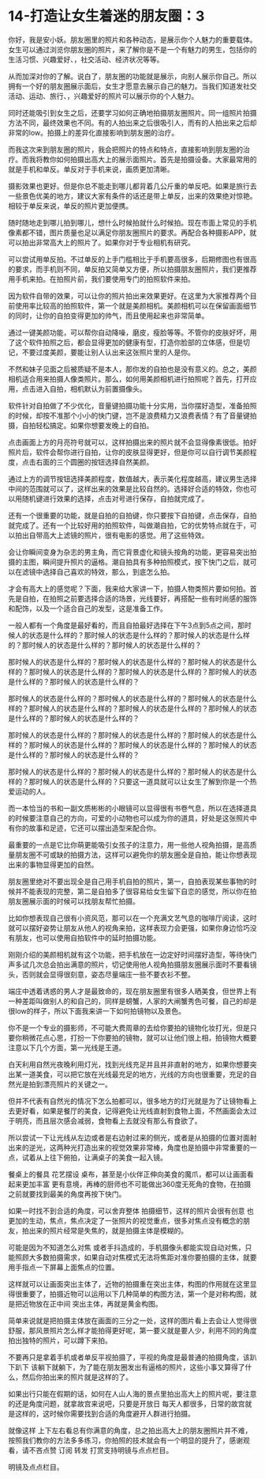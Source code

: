 # 14-打造让女生着迷的朋友圈：3

你好，我是安小妖。朋友圈里的照片和各种动态，是展示你个人魅力的重要载体。女生可以通过浏览你朋友圈的照片，来了解你是不是一个有魅力的男生，包括你的生活习惯、兴趣爱好、，社交活动、经济状况等等。

从而加深对你的了解。说白了，朋友圈的功能就是展示，向别人展示你自己。所以拥有一个好的朋友圈展示面后，女生才愿意去展示自己的魅力。当我们知道发社交活动、运动、旅行、，兴趣爱好的照片可以展示你的个人魅力。

同时还能吸引到女生之后，还要学习如何正确地拍摄朋友圈照片。同一组照片拍摄方法不同，最终效果也不同。有的人拍出来之后很吸引人，而有的人拍出来之后却非常的low。拍摄上的差异化直接影响到朋友圈的治疗。

而我这次来到朋友圈的照片，我会把照片的特点和特点，直接影响到朋友圈的治疗。而我将教你如何拍摄出高大上的展示面照片。首先是拍摄设备。大家最常用的就是手机和单反。单反对于手机来说，画质更加清晰。

摄影效果也更好。但是你总不能走到哪儿都背着几公斤重的单反吧。如果是旅行去一些景色优美的地方，建议大家有条件的话还是带上单反，出来的效果绝对惊艳。相较于单反来说，单反的照片更加便携。

随时随地走到哪儿拍到哪儿，想什么时候拍就什么时候拍。现在市面上常见的手机像素都不错，图片质量也足以满足你朋友圈照片的要求。再配合各种摄影APP，就可以拍出非常高大上的照片了。如果你对于专业相机有研究。

可以尝试用单反拍。不过单反的上手门槛相比于手机要高很多，后期修图也有很高的要求，而手机则不同，单反拍又简单又方便，所以拍摄朋友圈照片，我们更推荐用手机来拍。在拍照片前，我们要使用专门的拍照软件来拍。

因为软件自带的效果，可以让你的照片拍出来效果更好。在这里为大家推荐两个目前使用率比较高的拍照软件，第一个就是美颜相机。美颜相机可以在保留画面细节的同时，让你的自拍变得更加的帅气，而且使用起来也非常简单。

通过一键美颜功能，可以帮你自动降噪，磨皮，瘦脸等等。不管你的皮肤好坏，用了这个软件拍照之后，都会显得更加的健康有型，打造你脸部的立体感，但是切记，不要过度美颜，要能让别人认出来这张照片里的人是你。

不然和妹子见面之后被质疑不是本人，那你发的自拍也是没有意义的。总之，美颜相机适合用来拍摄人像类照片。那么，如何用美颜相机进行拍照呢？首先，打开应用，点击进入自拍，相机默认为前置摄像头。

软件针对自拍做了不少优化，音量键拍摄功能十分实用，当你摆好造型，准备拍照的时候，却按不准那个小小的快门键，岂不是浪费精力又浪费表情？有了音量键拍摄，自拍轻松搞定。如果你想要发晚上的自拍。

点击画面上方的月亮符号就可以，这样拍摄出来的照片就不会显得像素很低。拍好照片后，软件会帮你进行自拍，让你的皮肤显得更好，但是你可以自行调节美颜程度，点击右面的三个圆圈的按钮选择自然美颜。

通过上方的调节按钮选择美颜程度，数值越大，表示美化程度越高，建议男生选择中间的范围就可以了，这样出来的效果是比较自然的。选择好合适的特效，你也可以用随机键进行效果的选择，点击对号进行保存，自拍就完成了。

还有一个很重要的功能，就是自拍的自拍键，你只要按下自拍键，点击保存，自拍就完成了。还有一个比较好用的拍照软件，叫做潮自拍，它的优势特点就在于，可以拍出自带高大上滤镜的照片，很有电影的感觉。用了这些特效。

会让你瞬间变身为杂志的男主角，而它背景虚化和镜头按角的功能，更容易突出拍摄的主图，瞬间提升照片的逼格。潮自拍具有多种拍照模式，按下快门之后，就可以在滤镜中选择自己喜欢的特效，那么，到底怎么拍。

才会有高大上的感觉呢？下面，我来给大家讲一下，拍摄人物类照片要如何拍。首先是自拍，在拍照之前要选择合适的场景，光线要好，再搭配一些有时尚感的服饰和配饰，以及一个适合自己的发型，这是准备工作。

一般人都有一个角度是最好看的，而且自拍最好选择在下午3点到5点之间，那时候人的状态是什么样的？那时候人的状态是什么样的？那时候人的状态是什么样的？那时候人的状态是什么样的？那时候人的状态是什么样的？

那时候人的状态是什么样的？那时候人的状态是什么样的？那时候人的状态是什么样的？那时候人的状态是什么样的？那时候人的状态是什么样的？那时候人的状态是什么样的？那时候人的状态是什么样的？

那时候人的状态是什么样的？那时候人的状态是什么样的？那时候人的状态是什么样的？那时候人的状态是什么样的？那时候人的状态是什么样的？那时候人的状态是什么样的？那时候人的状态是什么样的？

那时候人的状态是什么样的？那时候人的状态是什么样的？那时候人的状态是什么样的？那时候人的状态是什么样的？那时候人的状态是什么样的？那时候人的状态是什么样的？那时候人的状态是什么样的？

那时候人的状态是什么样的？那时候人的状态是什么样的？那时候人的状态是什么样的？那时候人的状态是什么样的？只要这一道具就可以让女生了解到你是一个热爱运动的人。

而一本恰当的书和一副文质彬彬的小眼镜可以显得很有书卷气息，所以在选择道具的时候要注意自己的方向，可爱的小动物也可以成为你的道具，好处是这张照片中有你的故事和足迹，它还可以摆出造型来配合你。

最重要的一点是它比你萌更能吸引女孩子的注意力，用一些他人视角拍摄，是高质量朋友圈不可或缺的拍摄方法，这样可以避免你的朋友圈全是自拍，能让你想表现出来的事物显得更加的自然。

朋友圈里绝对不要出现全是自己用手机自拍的照片，第一，自拍表现某些事物的时候并不能表现的完整，第二是自拍多了很容易给女生留下自恋的感觉，所以你在拍朋友圈展示面的时候可以找朋友帮忙拍摄。

比如你想表现自己很有小资风范，那可以在一个充满文艺气息的咖啡厅阅读，这时就可以摆好姿势让朋友从他人的视角来拍，这样表现力会更强，如果你身边恰巧没有朋友，也可以使用自拍软件中的延时拍摄功能。

刚刚介绍的美颜相机就有这个功能，把手机放在一边定好时间摆好造型，等待快门声多试几次总会拍出满意的照片，切记使用他人视角拍摄朋友圈展示面时不要看镜头，否则就会显得很刻意，姿态尽量端庄一些不要衣衫不整。

端庄中透着诱惑的男人才是最致命的，现在朋友圈里有很多人晒美食，但世界上有一种差距叫做别人的和自己的，同样是螃蟹，人家的大闸蟹秀色可餐，自己的却是很low的样子，所以下面我来讲一下如何拍镜物以及景色。

你不是一个专业的摄影师，不可能大费周章的去给你要拍的镜物化妆打光，但是只要你稍微花点心思，打扮一下你要拍的镜物，就可以让他们很上相，拍镜物大概要注意以下几个方面，第一光线是王道。

白天利用自然光夜晚利用灯光，找到光线充足并且并非直射的地方，如果你想要突出某一道美食，可以把它放在光线最充足的地方，光线的方向也很重要，充足的自然光是拍到漂亮照片的关键之一。

但并不代表有自然光的情况下怎么拍都可以，很多地方的灯光就是为了让镜物看上去更好看，如果是餐厅的美食，记得避免让光线直射到食物上面，不然画面会太过于明亮，而且层次感会减弱，食物看上去就没有那么有食欲了。

所以尝试一下让光线从左边或者是右边射过来的侧光，或者是从拍摄的位置对面射出来的逆光，这两种光打造出来的视觉效果非常棒，角度也是拍摄中非常重要的一点，试着从上往下俯拍，让满桌子的美食一起入镜。

餐桌上的餐具 花艺摆设 桌布，甚至是小伙伴正伸向美食的魔爪，都可以让画面看起来更加丰富 更有意境，再棒的厨师也不可能做出360度无死角的食物，在拍摄之前就要找到最美的角度再按下快门。

如果一时找不到合适的角度，可以舍弃整体 拍摄细节，这样的照片会很有创意 也更加的生动，焦点，焦点决定了一张照片的视觉重点，很多对焦点没有概念的朋友，拍出来的照片经常是失焦的，就是拍摄主体是模糊的。

可能是因为不知道怎么对焦 或者手抖造成的，手机摄像头都能实现自动对焦，只能照顾大多数拍摄需求，如果自动对焦模式无法将焦距对准你要拍摄的主体，就要用手指点一下屏幕上面焦点的位置。

这样就可以让画面突出主体了，近物的拍摄重在突出主体，构图的作用就在这里显得很重要了，拍摄近物可以运用以下几种简单的构图方法，第一个是对称构图，就是把近物放在正中间 突出主体，再就是黄金构图。

简单来说就是把拍摄主体放在画面的三分之一处，这样的图片看上去会让人觉得很舒服，那风景照片怎么样才能拍得更好呢，第一要义就是要人少，利用不同的角度拍出独特的照片，可以蹲下来拍。

不要再只是拿着手机或者单反平视拍摄了，平视的角度是最普通的拍摄角度，该趴下趴下 该躺下就躺下，为了能在朋友圈发出有逼格的照片，这些小事又算得了什么，然后你拍出来的照片就是这样的了。

如果出行只能在假期的话，如何在人山人海的景点里拍出高大上的照片呢，要注意的还是角度问题，就拿故宫来说吧，只要是开放日 每天人都很多，日常的故宫就是这样的，这时候你需要找到合适的角度避开人群进行拍摄。

就像这样 上下左右看总有你满意的角度，总之拍出高大上的朋友圈照片并不难，按照我们教你的方法多多练习，你拍照的技术就会有一个明显的提升了，感谢观看，请不吝点赞 订阅 转发 打赏支持明镜与点点栏目。

明镜及点点栏目。